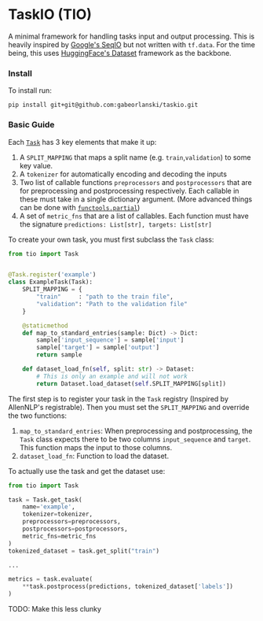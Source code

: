 # TaskIO (TIO)

A minimal framework for handling tasks input and output processing. This is
heavily inspired by [Google's SeqIO](https://github.com/google/seqio) but not
written with `tf.data`. For the time being, this
uses [HuggingFace's Dataset](https://huggingface.co/docs/datasets/) framework as
the backbone.

### Install

To install run:

```shell
pip install git+git@github.com:gabeorlanski/taskio.git
```

### Basic Guide

Each [`Task`](https://github.com/gabeorlanski/taskio/blob/f7ed6594fb73f74489d2b700c05e8c758b4f6ff3/tio/task.py)
has 3 key elements that make it up:

1. A `SPLIT_MAPPING` that maps a split name (e.g. `train`,`validation`) to some
   key value.
2. A `tokenizer` for automatically encoding and decoding the inputs
3. Two list of callable functions `preprocessors` and `postprocessors` that are
   for preprocessing and postprocessing respectively. Each callable in these
   must take in a single dictionary argument. (More advanced things can be done
   with
   [`functools.partial`](https://docs.python.org/3/library/functools.html#functools.partial))
4. A set of `metric_fns` that are a list of callables. Each function must have
   the signature `predictions: List[str], targets: List[str]`

To create your own task, you must first subclass the `Task` class:

```python
from tio import Task


@Task.register('example')
class ExampleTask(Task):
    SPLIT_MAPPING = {
        "train"     : "path to the train file",
        "validation": "Path to the validation file"
    }

    @staticmethod
    def map_to_standard_entries(sample: Dict) -> Dict:
        sample['input_sequence'] = sample['input']
        sample['target'] = sample['output']
        return sample

    def dataset_load_fn(self, split: str) -> Dataset:
        # This is only an example and will not work
        return Dataset.load_dataset(self.SPLIT_MAPPING[split])
```

The first step is to register your task in the `Task` registry (Inspired by
AllenNLP's registrable). Then you must set the `SPLIT_MAPPING` and override the
two functions:

1. `map_to_standard_entries`: When preprocessing and postprocessing, the `Task`
   class expects there to be two columns `input_sequence` and `target`. This
   function maps the input to those columns.
2. `dataset_load_fn`: Function to load the dataset.

To actually use the task and get the dataset use:

```python
from tio import Task

task = Task.get_task(
    name='example',
    tokenizer=tokenizer,
    preprocessors=preprocessors,
    postprocessors=postprocessors,
    metric_fns=metric_fns
)
tokenized_dataset = task.get_split("train")

...

metrics = task.evaluate(
    **task.postprocess(predictions, tokenized_dataset['labels'])
)
```

TODO: Make this less clunky
